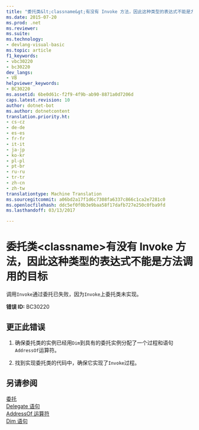 ```yaml
---
title: "委托类&lt;classname&gt;有没有 Invoke 方法，因此这种类型的表达式不能是方法调用的目标 |Microsoft 文档"
ms.date: 2015-07-20
ms.prod: .net
ms.reviewer: 
ms.suite: 
ms.technology:
- devlang-visual-basic
ms.topic: article
f1_keywords:
- vbc30220
- bc30220
dev_langs:
- VB
helpviewer_keywords:
- BC30220
ms.assetid: 6be0d61c-f2f9-4f9b-ab90-8871a0d7206d
caps.latest.revision: 10
author: dotnet-bot
ms.author: dotnetcontent
translation.priority.ht:
- cs-cz
- de-de
- es-es
- fr-fr
- it-it
- ja-jp
- ko-kr
- pl-pl
- pt-br
- ru-ru
- tr-tr
- zh-cn
- zh-tw
translationtype: Machine Translation
ms.sourcegitcommit: a06bd2a17f1d6c7308fa6337c866c1ca2e7281c0
ms.openlocfilehash: ddc5ef0f0b3e9baa58f17dafb727e250c0fba9fd
ms.lasthandoff: 03/13/2017

---
```

# <a name="delegate-class-39ltclassnamegt39-has-no-invoke-method-so-an-expression-of-this-type-cannot-be-the-target-of-a-method-call"></a>委托类&lt;classname&gt;有没有 Invoke 方法，因此这种类型的表达式不能是方法调用的目标
调用`Invoke`通过委托已失败，因为`Invoke`上委托类未实现。  
  
 **错误 ID:** BC30220  
  
## <a name="to-correct-this-error"></a>更正此错误  
  
1.  确保委托类的实例已经用`Dim`到具有的委托实例分配了一个过程和语句`AddressOf`运算符。  
  
2.  找到实现委托类的代码中，确保它实现了`Invoke`过程。  
  
## <a name="see-also"></a>另请参阅  
 [委托](../../../visual-basic/programming-guide/language-features/delegates/index.md)   
 [Delegate 语句](../../../visual-basic/language-reference/statements/delegate-statement.md)   
 [AddressOf 运算符](../../../visual-basic/language-reference/operators/addressof-operator.md)   
 [Dim 语句](../../../visual-basic/language-reference/statements/dim-statement.md)
